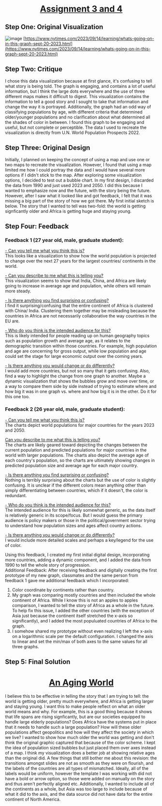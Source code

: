 # <center><u>Assignment 3 and 4</u></center>

## Step One: Original Visualization

![image](https://github.com/chadpenny/cpenny-portfolio/assets/123605156/9ae8263f-562d-4534-b24d-00685ea33a88)
[https://www.nytimes.com/2023/09/14/learning/whats-going-on-in-this-graph-sept-20-2023.html](https://www.nytimes.com/2023/09/14/learning/whats-going-on-in-this-graph-sept-20-2023.html)


## Step Two: Critique 
I chose this data visualization because at first glance, it's confusing to tell what story is being told. The graph is engaging, and contains a lot of useful information, but I think the large dots everywhere and the use of three different maps makes it difficult to digest. This visualization contains the information to tell a good story and I sought to 
take that information and change the way it is portrayed. Additionally, the graph had an odd way of classifying populations by age, with different criteria that determined older/younger populations and no clarification about what determined all the shades of color in between. I found this graph to be engaging and useful, but not complete or perceptible. The data I used to recreate the visualization is directly from U.N. World Population Prospects 2022.


## Step Three: Original Design 
Initially, I planned on keeping the concept of using a map and use one or two maps to recreate the visualization. However, I found that using a map limited me how I could portray the data and I would have several more options if I didn't stick to the map. After exploring some visualization options, I decided to test out a bubble chart. In my first design, I discarded the data from 1990 and just used 2023 and 2050. I did this because I wanted to emphasize now and the future, with the story being the future. However, after I saw what it looked like and got feedback, I felt that it was missing a big part of the story of how we got there. My first initial sketch is below. The story that I wanted to tell was two-fold: the world is getting signficantly older and Africa is getting huge and staying young. 


## Step Four: Feedback 

### Feedback 1 (27 year old, male, graduate student):
<u>- Can you tell me what you think this is?</u><br>
This looks like a visualization to show how the world population is projected to change over the next 27 years for the largest countries/ continents in the world.

<u>- Can you describe to me what this is telling you?</u><br>
This visualization seems to show that India, China, and Africa are likely going to increase in average age and population, while others will remain more steady.

<u>- Is there anything you find surprising or confusing?</u><br>
I find it surprising/confusing that the entire continent of Africa is clustered with China/ India. Clustering them together may be misleading because the countries in Africa are not necessarily collaborative the way countries in the EU are.

<u>- Who do you think is the intended audience for this?</u><br>
This is likely intended for people reading up on human geography topics such as population growth and average age, as it relates to the demographic transition within those countries. For example, high population and age are concerning for gross output, while low population and age could set the stage for large economic output over the coming years.

<u>- Is there anything you would change or do differently?</u><br>
I would add more countries, but not so many that it gets confusing. Also, find a way to highlight the change from one graph to another. Maybe a dynamic visualization that shows the bubbles grow and move over time, or a way to compare them side by side instead of trying to estimate where and how big it was in one graph vs. where and how big it is in the other. Do it for this one too.


### Feedback 2 (26 year old, male, graduate student):
<u> - Can you tell me what you think this is?</u><br>
The charts depict world populations for major countries for the years 2023 and 2050.

<u>Can you describe to me what this is telling you?</u><br>
The charts are likely geared toward depicting the changes between the current population and predicted populations for major countries in the world with larger populations. The charts also depict the average age of each country's population, so the charts are ultimately showing changes in predicted population size and average age for each major country.

<u> - Is there anything you find surprising or confusing?</u><br>
Nothing is terribly surprising about the charts but the use of color is slightly confusing. It is unclear if the different colors mean anything other than simply differentiating between countries, which if it doesn't, the color is redundant.

<u> - Who do you think is the intended audience for this?</u><br>
The intended audience for this is likely somewhat generic, as the data itself is relatively generic in its scope/focus. But I would guess the primary audience is policy makers or those in the political/government sector trying to understand how population sizes and ages affect country actions.

<u> - Is there anything you would change or do differently?</u><br>
I would include more detailed scales and perhaps a key/legend for the use of color.


Using this feedback, I created my first initial digital design, incorporating more countries, adding a dynamic component, and I added the data from 1990 to tell the whole story of progression. <br>
Additional Feedback:
After receiving feedback and digitally creating the first prototype of my new graph, classmates and the same person from feedback 1 gave me additional feedback which I incorporated: <br>
1) Color coordinate by continents rather than country.<br>
2) My graph was comparing mostly countries and then included the whole continent of Africa. While I know this is not an apples to apples comparison, I wanted to tell the story of Africa as a whole in the future. To help fix this issue,
   I added the other countries (with the exception of Asia just because the continent itself stretched the x-axis so significantly), and I added the most populuated countries of Africa to the graph.<br>
3) I somehow shared my prototype without even realizing I left the x-axis on a logarithmic scale per the default configuration. I changed the axis to linear and set the min/max of both axes to the same values for all three graphs.<br>

## Step 5: Final Solution
# <center> <u>An Aging World</u></center>
<div class="flourish-embed" data-src="story/2035453"><script src="https://public.flourish.studio/resources/embed.js"></script></div>

I believe this to be effective in telling the story that I am trying to tell: the world is getting older, pretty much everywhere, and Africa is getting larger and staying young. I want this to make people reflect on what an older world means and why. For example, this is a good thing because it shows that life spans are rising signficantly, but are our societies equipped to handle large elderly populations? Does Africa have the systems put in place that it needs to handle such a large population? How will these older populations affect geopolitics and how will they affect the society in which we live? I wanted to show how much older the world was getting and don't think the original graphic captured that because of the color scheme. I kept the idea of population sized bubbles but just placed them over axes instead of a map. I think my visualization does a better job at showing relative ages than the original did. A few things that still bother me about this revision: the transitions amongst slides are not as smooth as they were on flourish, and the labels of the countries are all types of mismatched. Ideally, all of the labels would be uniform, however the template I was working with did not have a bold or arrow option, so those were added on manually on the story and thus aren't perfectly aligned etc. Additionally, I wanted to include all of the continents as a whole, but Asia was too large to include because of what it did to the axis, and the data source did not have data for the entire continent of North America.
